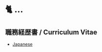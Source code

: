 # 🐈 ...

## 職務経歴書 / Curriculum Vitae

- [Japanese](https://github.com/git-shochann/resume/blob/main/docs/README.md)
